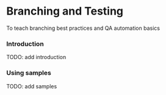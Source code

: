 # Branching and Testing
To teach branching best practices and QA automation basics

### Introduction
TODO: add introduction

### Using samples
TODO: add samples
